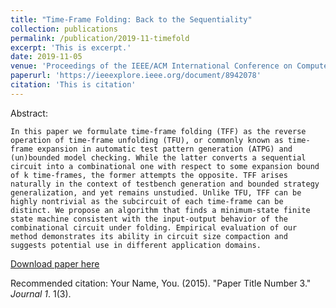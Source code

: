 ```yaml
---
title: "Time-Frame Folding: Back to the Sequentiality"
collection: publications
permalink: /publication/2019-11-timefold
excerpt: 'This is excerpt.'
date: 2019-11-05
venue: 'Proceedings of the IEEE/ACM International Conference on Computer-Aided Design (ICCAD)'
paperurl: 'https://ieeexplore.ieee.org/document/8942078'
citation: 'This is citation'
---
```

Abstract:

    In this paper we formulate time-frame folding (TFF) as the reverse operation of time-frame unfolding (TFU), or commonly known as time-frame expansion in automatic test pattern generation (ATPG) and (un)bounded model checking. While the latter converts a sequential circuit into a combinational one with respect to some expansion bound of k time-frames, the former attempts the opposite. TFF arises naturally in the context of testbench generation and bounded strategy generalization, and yet remains unstudied. Unlike TFU, TFF can be highly nontrivial as the subcircuit of each time-frame can be distinct. We propose an algorithm that finds a minimum-state finite state machine consistent with the input-output behavior of the combinational circuit under folding. Empirical evaluation of our method demonstrates its ability in circuit size compaction and suggests potential use in different application domains.

[Download paper here](https://ieeexplore.ieee.org/document/8942078)

Recommended citation: Your Name, You. (2015). "Paper Title Number 3." <i>Journal 1</i>. 1(3).